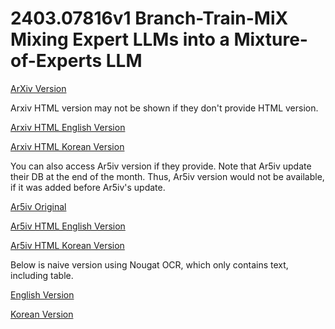 # 2403.07816v1 Branch-Train-MiX Mixing Expert LLMs into a Mixture-of-Experts LLM

[ArXiv Version](https://arxiv.org/abs/2403.07816v1)

Arxiv HTML version may not be shown if they don't provide HTML version.

[Arxiv HTML English Version](https://raw.githack.com/kh-kim/arxiv-translator/master/papers/2403.07816v1/paper.raw.en.html)

[Arxiv HTML Korean Version](https://raw.githack.com/kh-kim/arxiv-translator/master/papers/2403.07816v1/paper.raw.ko.html)

You can also access Ar5iv version if they provide.
Note that Ar5iv update their DB at the end of the month.
Thus, Ar5iv version would not be available, if it was added before Ar5iv's update.

[Ar5iv Original](https://ar5iv.org/abs/2403.07816v1)

[Ar5iv HTML English Version](https://raw.githack.com/kh-kim/arxiv-translator/master/papers/2403.07816v1/paper.ar5iv.en.html)

[Ar5iv HTML Korean Version](https://raw.githack.com/kh-kim/arxiv-translator/master/papers/2403.07816v1/paper.ar5iv.ko.html)

Below is naive version using Nougat OCR, which only contains text, including table.

[English Version](https://raw.githack.com/kh-kim/arxiv-translator/master/papers/2403.07816v1/paper.en.html)

[Korean Version](https://raw.githack.com/kh-kim/arxiv-translator/master/papers/2403.07816v1/paper.ko.html)